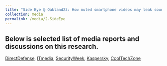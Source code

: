 ```yaml
---
title: "Side Eye @ Oakland23: How muted smartphone videos may leak sound information"
collection: media
permalink: /media/2-SideEye
---
```


## Below is  selected list of media reports and discussions on this research. 

[DirectDefense](https://www.directdefense.com/is-this-thing-on-privacy-and-your-smartphone-microphone/), [ITmedia](https://www.itmedia.co.jp/news/articles/2305/22/news058.html), [SecurityWeek](https://www.securityweek.com/researchers-extract-sounds-from-still-images-on-smartphone-cameras/), [Kaspersky](https://usa.kaspersky.com/blog/side-eye-attack/29182/), [CoolTechZone](https://cooltechzone.com/news/audio-extraction-photo-video-smartphone)